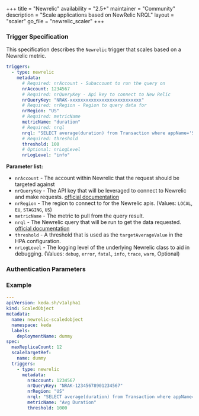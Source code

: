+++
title = "Newrelic"
availability = "2.5+"
maintainer = "Community"
description = "Scale applications based on NewRelic NRQL"
layout = "scaler"
go_file = "newrelic_scaler"
+++

### Trigger Specification

This specification describes the `Newrelic` trigger that scales based on a Newrelic metric.

```yaml
triggers:
  - type: newrelic
    metadata:
      # Required: nrAccount - Subaccount to run the query on
      nrAccount: 1234567
      # Required: nrQueryKey - Api key to connect to New Relic
      nrQueryKey: "NRAK-xxxxxxxxxxxxxxxxxxxxxxxxxxx"
      # Required: nrRegion - Region to query data for
      nrRegion: "US"
      # Required: metricName
      metricName: "duration"
      # Required: nrql
      nrql: "SELECT average(duration) from Transaction where appName='SITE' TIMESERIES"
      # Required: threshold
      threshold: 100
      # Optional: nrLogLevel
      nrLogLevel: "info"
```

**Parameter list:**

- `nrAccount` - The account within Newrelic that the request should be targeted against
- `nrQueryKey` - The API key that will be leveraged to connect to Newrelic and make requests. [official documentation](https://docs.newrelic.com/docs/apis/intro-apis/new-relic-api-keys/)
- `nrRegion` - The region to connect to for the Newrelic apis. (Values: `LOCAL`, `EU`, `STAGING`, `US`)
- `metricName` - The metric to pull from the query result.
- `nrql` - The Newrelic query that will be run to get the data requested. [official documentation](https://docs.newrelic.com/docs/query-your-data/nrql-new-relic-query-language/get-started/introduction-nrql-new-relics-query-language/)
- `threshold` - A threshold that is used as the `targetAverageValue` in the HPA configuration.
- `nrLogLevel` - The logging level of the underlying Newrelic class to aid in debugging. (Values: `debug`, `error`, `fatal`, `info`, `trace`, `warn`, Optional)

### Authentication Parameters

### Example

```yaml
---
apiVersion: keda.sh/v1alpha1
kind: ScaledObject
metadata:
  name: newrelic-scaledobject
  namespace: keda
  labels:
    deploymentName: dummy
spec:
  maxReplicaCount: 12
  scaleTargetRef:
    name: dummy
  triggers:
    - type: newrelic
      metadata:
        nrAccount: 1234567
        nrQueryKey: "NRAK-12345678901234567"
        nrRegion: "US"
        nrql: "SELECT average(duration) from Transaction where appName='SITE' TIMESERIES"
        metricName: "Avg Duration"
        threshold: 1000
```
